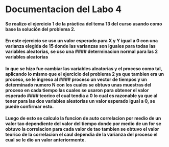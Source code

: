 # Documentacion del Labo 4
#### Se realizo el ejercicio 1 de la práctica del tema 13 del curso usando como base la solución del problema 2.
#### En este ejercicio se uso un valor esperado para X y Y igual a 0 con una varianza elegida de 15 donde las varianzas son iguales para todas las variables aleatorias, se uso una #### determinacion normal para las 2 variables aleatorias 
#### lo que se hizo fue cambiar las variables aleatorias y el proceso como tal, aplicando lo mismo que el ejercicio del problema 2 ya que tambien era un proceso, se le ingreso al #### proceso un vector de tiempos y un determinado numero N con los cuales se obtuvo unas muestras del proceso en cada tiempo las cuales se usaron para obtener el valor esperado #### teorico el cual tendia a 0 lo cual es razonable ya que al tener para las dos variables aleatorias un valor esperado igual a 0, se puede confirmar esto.

#### Luego de esto se calculo la funcion de auto correlacion por medio de un valor tao dependiente del valor del tiempo donde por medio de un for se obtuvo la correlacion para cada valor de tao tambien se obtuvo el valor teorico de la correlacion el caul dependia de la varianza del proceso el cual se le dio un valor anteriormente. 

